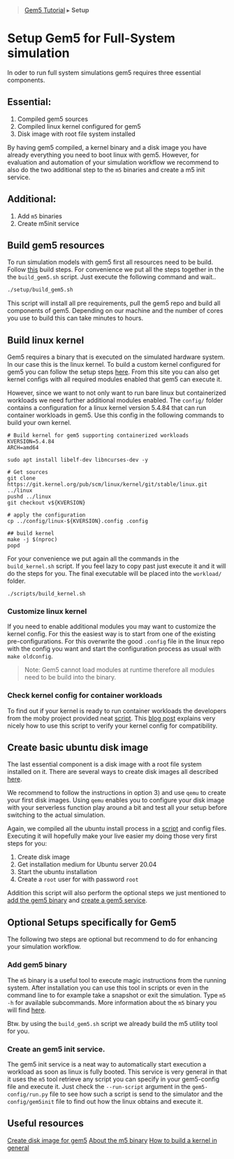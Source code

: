 > [Gem5 Tutorial](README.md) ▸ **Setup**
# Setup Gem5 for Full-System simulation

In oder to run full system simulations gem5 requires three essential components.
## Essential:
1. Compiled gem5 sources
2. Compiled linux kernel configured for gem5
3. Disk image with root file system installed

By having gem5 compiled, a kernel binary and a disk image you have already everything you need to boot linux with gem5. However, for evaluation and automation of your simulation workflow we recommend to also do the two additional step to the `m5` binaries and create a m5 init service.

## Additional:
1. Add `m5` binaries
2. Create m5init service


## Build gem5 resources
To run simulation models with gem5 first all resources need to be build. Follow [this](https://www.gem5.org/documentation/learning_gem5/part1/building/) build steps. For convenience we put all the steps together in the the `build_gem5.sh` script. Just execute the following command and wait..
```bash
./setup/build_gem5.sh
```
This script will install all pre requirements, pull the gem5 repo and build all components of gem5. Depending on our machine and the number of cores you use to build this can take minutes to hours.

## Build linux kernel
Gem5 requires a binary that is executed on the simulated hardware system. In our case this is the linux kernel. To build a custom kernel configured for gem5 you can follow the setup steps [here](https://gem5.googlesource.com/public/gem5-resources/+/refs/heads/stable/src/linux-kernel/). From this site you can also get kernel configs with all required modules enabled that gem5 can execute it.

However, since we want to not only want to run bare linux but containerized workloads we need further additional modules enabled. The `config/` folder contains a configuration for a linux kernel version 5.4.84 that can run container workloads in gem5. Use this config in the following commands to build your own kernel.
```
# Build kernel for gem5 supporting containerized workloads
KVERSION=5.4.84
ARCH=amd64

sudo apt install libelf-dev libncurses-dev -y

# Get sources
git clone https://git.kernel.org/pub/scm/linux/kernel/git/stable/linux.git ../linux
pushd ../linux
git checkout v${KVERSION}

# apply the configuration
cp ../config/linux-${KVERSION}.config .config

## build kernel
make -j $(nproc)
popd
```

For your convenience we put again all the commands in the `build_kernel.sh` script. If you feel lazy to copy past just execute it and it will do the steps for you. The final executable will be placed into the `workload/` folder.
```
./scripts/build_kernel.sh
```

### Customize linux kernel
If you need to enable additional modules you may want to customize the kernel config. For this the easiest way is to start from one of the existing pre-configurations. For this overwrite the good `.config` file in the linux repo with the config you want and start the configuration process as usual with `make oldconfig`.
> Note: Gem5 cannot load modules at runtime therefore all modules need to be build into the binary.

### Check kernel config for container workloads
To find out if your kernel is ready to run container workloads the developers from the moby project provided neat [script](https://github.com/moby/moby/raw/master/contrib/check-config.sh).
This [blog post](https://blog.hypriot.com/post/verify-kernel-container-compatibility/) explains very nicely how to use this script to verify your kernel config for compatibility.


## Create basic ubuntu disk image
The last essential component is a disk image with a root file system installed on it. There are several ways to create disk images all described [here](https://www.gem5.org/documentation/general_docs/fullsystem/disks).

We recommend to follow the instructions in option 3) and use `qemu` to create your first disk images. Using `qemu` enables you to configure your disk image with your serverless function play around a bit and test all your setup before switching to the actual simulation.

Again, we compiled all the ubuntu install process in a [script](scripts/build_disk_image) and config files. Executing it will hopefully make your live easier my doing those very first steps for you:

1. Create disk image
2. Get installation medium for Ubuntu server 20.04
3. Start the ubuntu installation
4. Create a `root` user for with password `root`

Addition this script will also perform the optional steps we just mentioned to [add the gem5 binary](#add-gem5-binary) and [create a gem5 service](#create-an-gem5-init-service).


## Optional Setups specifically for Gem5
The following two steps are optional but recommend to do for enhancing your simulation workflow.

### Add gem5 binary
The `m5` binary is a useful tool to execute magic instructions from the running system. After installation you can use this tool in scripts or even in the command line to for example take a snapshot or exit the simulation. Type `m5 -h` for available subcommands. More information about the `m5` binary you will find [here](https://www.gem5.org/documentation/general_docs/m5ops/).

Btw. by using the `build_gem5.sh` script we already build the m5 utility tool for you.

### Create an gem5 init service.
The gem5 init service is a neat way to automatically start execution a workload as soon as linux is fully booted. This service is very general in that it uses the `m5` tool retrieve any script you can specify in your gem5-config file and execute it. Just check the `--run-script` argument in the `gem5-config/run.py` file to see how such a script is send to the simulator and the `config/gem5init` file to find out how the linux obtains and execute it.


## Useful resources
[Create disk image for gem5](http://www.lowepower.com/jason/setting-up-gem5-full-system.html)
[About the m5 binary](https://www.gem5.org/documentation/general_docs/m5ops/)
[How to build a kernel in general](https://kernelnewbies.org/KernelBuild)
